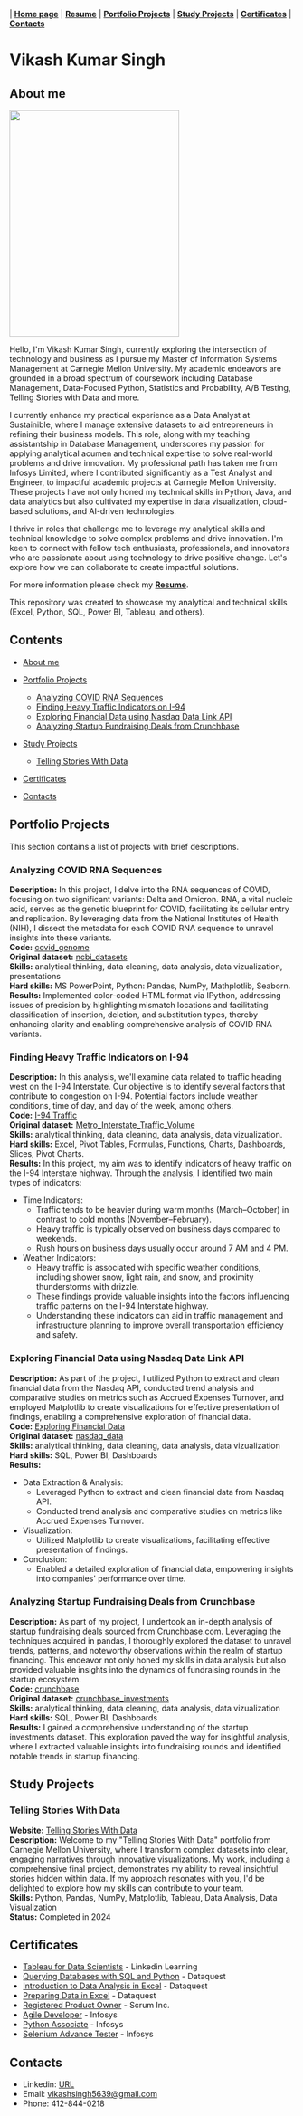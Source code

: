 | [**Home page**](https://vks5639.github.io/My_Portfolio/) | [**Resume**](https://github.com/vks5639/My_Portfolio/blob/main/Vikash_Resume.pdf) | [**Portfolio Projects**](#portfolio-projects) | [**Study Projects**](#study-projects) | [**Certificates**](#certificates) | [**Contacts**](#contacts)

# Vikash Kumar Singh
## About me
<img src="https://i.imgur.com/n5Ez0vv.png" width="300" height="400"> 

Hello, I'm Vikash Kumar Singh, currently exploring the intersection of technology and business as I pursue my Master of Information Systems Management at Carnegie Mellon University. My academic endeavors are grounded in a broad spectrum of coursework including Database Management, Data-Focused Python, Statistics and Probability, A/B Testing, Telling Stories with Data and more.

I currently enhance my practical experience as a Data Analyst at Sustainible, where I manage extensive datasets to aid entrepreneurs in refining their business models. This role, along with my teaching assistantship in Database Management, underscores my passion for applying analytical acumen and technical expertise to solve real-world problems and drive innovation. My professional path has taken me from Infosys Limited, where I contributed significantly as a Test Analyst and Engineer, to impactful academic projects at Carnegie Mellon University. These projects have not only honed my technical skills in Python, Java, and data analytics but also cultivated my expertise in data visualization, cloud-based solutions, and AI-driven technologies.

I thrive in roles that challenge me to leverage my analytical skills and technical knowledge to solve complex problems and drive innovation. I'm keen to connect with fellow tech enthusiasts, professionals, and innovators who are passionate about using technology to drive positive change. Let's explore how we can collaborate to create impactful solutions.

For more information please check my [**Resume**](https://github.com/vks5639/My_Portfolio/blob/main/Vikash_Resume.pdf).

This repository was created to showcase my analytical and technical skills (Excel, Python, SQL, Power BI, Tableau, and others).
## Contents
* [About me](#about-me)
* [Portfolio Projects](#portfolio-projects)
  - [Analyzing COVID RNA Sequences](#analyzing-covid-rna-sequences)
  - [Finding Heavy Traffic Indicators on I-94](#finding-heavy-traffic-indicators-on-I-94)
  - [Exploring Financial Data using Nasdaq Data Link API](#exploring-financial-data-using-nasdaq-data-link-api)
  - [Analyzing Startup Fundraising Deals from Crunchbase](#analyzing-startup-fundraising-deals-from-crunchbase)
 
* [Study Projects](#study-projects)
  - [Telling Stories With Data](#telling-stories-with-data)

* [Certificates](#certificates)
* [Contacts](#contacts)

## Portfolio Projects
This section contains a list of projects with brief descriptions.
### Analyzing COVID RNA Sequences
**Description:** In this project, I delve into the RNA sequences of COVID, focusing on two significant variants: Delta and Omicron. RNA, a vital nucleic acid, serves as the genetic blueprint for COVID, facilitating its cellular entry and replication. By leveraging data from the National Institutes of Health (NIH), I dissect the metadata for each COVID RNA sequence to unravel insights into these variants.<br>
**Code:** [covid_genome](https://github.com/vks5639/My_Portfolio/blob/main/Portfolio%20Projects/covid_genome.ipynb) <br>
**Original dataset:** [ncbi_datasets](https://drive.google.com/file/d/1S2ZDjdRkY78kZxBtc9YNUh0mByTHXQ23/view) <br>
**Skills:** analytical thinking, data cleaning, data analysis, data vizualization, presentations<br>
**Hard skills:** MS PowerPoint, Python: Pandas, NumPy, Mathplotlib, Seaborn. <br>
**Results:** Implemented color-coded HTML format via IPython, addressing issues of precision by highlighting mismatch locations and facilitating classification of insertion, deletion, and substitution types, thereby enhancing clarity and enabling comprehensive analysis of COVID RNA variants.

### Finding Heavy Traffic Indicators on I-94
**Description:** In this analysis, we'll examine data related to traffic heading west on the I-94 Interstate. Our objective is to identify several factors that contribute to congestion on I-94. Potential factors include weather conditions, time of day, and day of the week, among others. <br>
**Code:** [I-94 Traffic](https://github.com/vks5639/My_Portfolio/blob/main/Portfolio%20Projects/i94traffic.ipynb) <br>
**Original dataset:** [Metro_Interstate_Traffic_Volume](https://github.com/vks5639/My_Portfolio/blob/main/Portfolio%20Projects/Metro_Interstate_Traffic_Volume.csv) <br>
**Skills:** analytical thinking, data cleaning, data analysis, data vizualization.<br>
**Hard skills:** Excel, Pivot Tables, Formulas, Functions, Charts, Dashboards, Slices, Pivot Charts.<br>
**Results:** In this project, my aim was to identify indicators of heavy traffic on the I-94 Interstate highway. Through the analysis, I identified two main types of indicators:
* Time Indicators:
   * Traffic tends to be heavier during warm months (March–October) in contrast to cold months (November–February).
   * Heavy traffic is typically observed on business days compared to weekends.
   * Rush hours on business days usually occur around 7 AM and 4 PM.
* Weather Indicators:
   * Heavy traffic is associated with specific weather conditions, including shower snow, light rain, and snow, and proximity thunderstorms with drizzle.
   * These findings provide valuable insights into the factors influencing traffic patterns on the I-94 Interstate highway.
   * Understanding these indicators can aid in traffic management and infrastructure planning to improve overall transportation efficiency and safety. <br>

### Exploring Financial Data using Nasdaq Data Link API 
**Description:** As part of the project, I utilized Python to extract and clean financial data from the Nasdaq API, conducted trend analysis and comparative studies on metrics such as Accrued Expenses Turnover, and employed Matplotlib to create visualizations for effective presentation of findings, enabling a comprehensive exploration of financial data. <br>
**Code:** [Exploring Financial Data](https://github.com/vks5639/My_Portfolio/blob/main/Portfolio%20Projects/Exploring%20Financial%20Data%20using%20Nasdaq%20Data%20Link%20API.ipynb) <br>
**Original dataset:** [nasdaq_data](https://github.com/vks5639/My_Portfolio/blob/main/Portfolio%20Projects/nasdaq_data.csv) <br>
**Skills:** analytical thinking, data cleaning, data analysis, data vizualization<br>
**Hard skills:** SQL, Power BI, Dashboards <br>
**Results:** 
* Data Extraction & Analysis:
  * Leveraged Python to extract and clean financial data from Nasdaq API.
  * Conducted trend analysis and comparative studies on metrics like Accrued Expenses Turnover.
* Visualization:
  * Utilized Matplotlib to create visualizations, facilitating effective presentation of findings.
* Conclusion:
  * Enabled a detailed exploration of financial data, empowering insights into companies' performance over time. <br>

### Analyzing Startup Fundraising Deals from Crunchbase 
**Description:** As part of my project, I undertook an in-depth analysis of startup fundraising deals sourced from Crunchbase.com. Leveraging the techniques acquired in pandas, I thoroughly explored the dataset to unravel trends, patterns, and noteworthy observations within the realm of startup financing. This endeavor not only honed my skills in data analysis but also provided valuable insights into the dynamics of fundraising rounds in the startup ecosystem. <br>
**Code:** [crunchbase](https://github.com/vks5639/My_Portfolio/blob/main/Portfolio%20Projects/crunchbase.ipynb) <br>
**Original dataset:** [crunchbase_investments](https://github.com/vks5639/My_Portfolio/blob/main/Portfolio%20Projects/crunchbase-investments.csv) <br>
**Skills:** analytical thinking, data cleaning, data analysis, data vizualization<br>
**Hard skills:** SQL, Power BI, Dashboards <br>
**Results:** I gained a comprehensive understanding of the startup investments dataset. This exploration paved the way for insightful analysis, where I extracted valuable insights into fundraising rounds and identified notable trends in startup financing.
## Study Projects
### Telling Stories With Data
**Website:** [Telling Stories With Data](https://vks5639.github.io/TSWD-Portfolio/) <br>
**Description:** Welcome to my "Telling Stories With Data" portfolio from Carnegie Mellon University, where I transform complex datasets into clear, engaging narratives through innovative visualizations. My work, including a comprehensive final project, demonstrates my ability to reveal insightful stories hidden within data. If my approach resonates with you, I'd be delighted to explore how my skills can contribute to your team. <br>
**Skills:** Python, Pandas, NumPy, Matplotlib, Tableau, Data Analysis, Data Visualization <br>
**Status:** Completed in 2024

## Certificates
* [Tableau for Data Scientists](https://github.com/vks5639/My_Portfolio/blob/main/Certificates/CertificateOfCompletion_Tableau%20for%20Data%20Scientists.pdf) - Linkedin Learning
* [Querying Databases with SQL and Python](https://github.com/vks5639/My_Portfolio/blob/main/Certificates/Vikash-Kumar-Singh--Querying-Databases-with-SQL-and-Python.pdf) - Dataquest
* [Introduction to Data Analysis in Excel](https://github.com/vks5639/My_Portfolio/blob/main/Certificates/Vikash-Kumar-Singh--Introduction-to-Data-Analysis-in-Excel.pdf) - Dataquest
* [Preparing Data in Excel](https://github.com/vks5639/My_Portfolio/blob/main/Certificates/Vikash-Kumar-Singh--Preparing-Data-in-Excel.pdf) - Dataquest
* [Registered Product Owner](https://github.com/vks5639/My_Portfolio/blob/main/Certificates/Registered%20Product%20Owner-3988192.pdf) - Scrum Inc.
* [Agile Developer](https://github.com/vks5639/My_Portfolio/blob/main/Certificates/Agile%20Developer.pdf) - Infosys
* [Python Associate](https://github.com/vks5639/My_Portfolio/blob/main/Certificates/Python%20Associate.pdf) - Infosys
* [Selenium Advance Tester](https://github.com/vks5639/My_Portfolio/blob/main/Certificates/Selenium%20Advance%20Tester.pdf) - Infosys

## Contacts
* Linkedin: [URL](https://www.linkedin.com/in/vikash-ks/)
* Email: vikashsingh5639@gmail.com
* Phone: 412-844-0218
